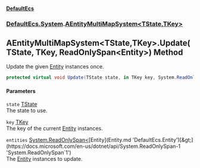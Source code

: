 #### [DefaultEcs](index.md 'index')
### [DefaultEcs.System](index.md#DefaultEcs_System 'DefaultEcs.System').[AEntityMultiMapSystem&lt;TState,TKey&gt;](AEntityMultiMapSystem_TState_TKey_.md 'DefaultEcs.System.AEntityMultiMapSystem&lt;TState,TKey&gt;')
## AEntityMultiMapSystem&lt;TState,TKey&gt;.Update(TState, TKey, ReadOnlySpan&lt;Entity&gt;) Method
Update the given [Entity](Entity.md 'DefaultEcs.Entity') instances once.  
```csharp
protected virtual void Update(TState state, in TKey key, System.ReadOnlySpan<DefaultEcs.Entity> entities);
```
#### Parameters
<a name='DefaultEcs_System_AEntityMultiMapSystem_TState_TKey__Update(TState_TKey_System_ReadOnlySpan_DefaultEcs_Entity_)_state'></a>
`state` [TState](AEntityMultiMapSystem_TState_TKey_.md#DefaultEcs_System_AEntityMultiMapSystem_TState_TKey__TState 'DefaultEcs.System.AEntityMultiMapSystem&lt;TState,TKey&gt;.TState')  
The state to use.
  
<a name='DefaultEcs_System_AEntityMultiMapSystem_TState_TKey__Update(TState_TKey_System_ReadOnlySpan_DefaultEcs_Entity_)_key'></a>
`key` [TKey](AEntityMultiMapSystem_TState_TKey_.md#DefaultEcs_System_AEntityMultiMapSystem_TState_TKey__TKey 'DefaultEcs.System.AEntityMultiMapSystem&lt;TState,TKey&gt;.TKey')  
The key of the current [Entity](Entity.md 'DefaultEcs.Entity') instances.
  
<a name='DefaultEcs_System_AEntityMultiMapSystem_TState_TKey__Update(TState_TKey_System_ReadOnlySpan_DefaultEcs_Entity_)_entities'></a>
`entities` [System.ReadOnlySpan&lt;](https://docs.microsoft.com/en-us/dotnet/api/System.ReadOnlySpan-1 'System.ReadOnlySpan`1')[Entity](Entity.md 'DefaultEcs.Entity')[&gt;](https://docs.microsoft.com/en-us/dotnet/api/System.ReadOnlySpan-1 'System.ReadOnlySpan`1')  
The [Entity](Entity.md 'DefaultEcs.Entity') instances to update.
  
